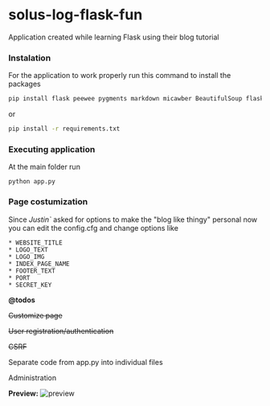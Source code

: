 # solus-log-flask-fun

Application created while learning Flask using their blog tutorial


### Instalation
For the application to work properly run this command to install the packages

```bash
pip install flask peewee pygments markdown micawber BeautifulSoup flask-bcrypt flask-login
```

or

```bash
pip install -r requirements.txt
```

### Executing application

At the main folder run

``` python app.py ```

### Page costumization
Since *Justin`* asked for options to make the "blog like thingy" personal now you can edit
the config.cfg and change options like

	* WEBSITE_TITLE
	* LOGO_TEXT
	* LOGO_IMG
	* INDEX_PAGE_NAME
	* FOOTER_TEXT
	* PORT
	* SECRET_KEY


**@todos**

~~Customize page~~

~~User registration/authentication~~

~~CSRF~~

Separate code from app.py into individual files

Administration

**Preview:**
![preview](screenshot.png)
